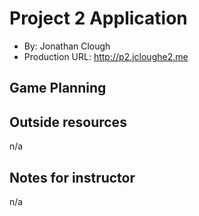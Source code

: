 # Project 2 Application 
+ By: Jonathan Clough 
+ Production URL: http://p2.jcloughe2.me  

## Game Planning

## Outside resources 
n/a  

## Notes for instructor 
n/a

